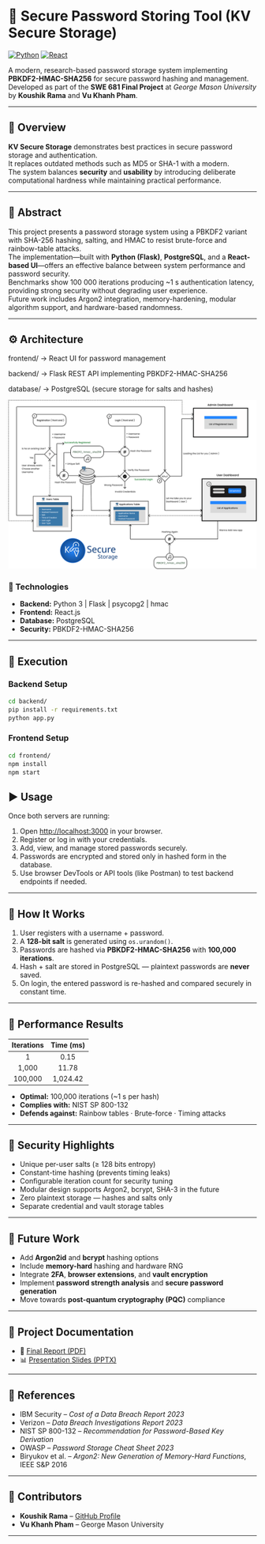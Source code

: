# 🔐 Secure Password Storing Tool (KV Secure Storage)

[![Python](https://img.shields.io/badge/python-3.10%2B-yellow.svg)]()
[![React](https://img.shields.io/badge/frontend-ReactJS-61dafb.svg)]()

A modern, research-based password storage system implementing **PBKDF2-HMAC-SHA256** for secure password hashing and management.  
Developed as part of the **SWE 681 Final Project** at *George Mason University* by **Koushik Rama** and **Vu Khanh Pham**.

---

## 🧭 Overview
**KV Secure Storage** demonstrates best practices in secure password storage and authentication.  
It replaces outdated methods such as MD5 or SHA-1 with a modern.  
The system balances **security** and **usability** by introducing deliberate computational hardness while maintaining practical performance.

---

## 📘 Abstract
This project presents a password storage system using a PBKDF2 variant with SHA-256 hashing, salting, and HMAC to resist brute-force and rainbow-table attacks.  
The implementation—built with **Python (Flask)**, **PostgreSQL**, and a **React-based UI**—offers an effective balance between system performance and password security.  
Benchmarks show 100 000 iterations producing ~1 s authentication latency, providing strong security without degrading user experience.  
Future work includes Argon2 integration, memory-hardening, modular algorithm support, and hardware-based randomness.

---

## ⚙️ Architecture

frontend/ → React UI for password management

backend/ → Flask REST API implementing PBKDF2-HMAC-SHA256

database/ → PostgreSQL (secure storage for salts and hashes)

![Alt text](images/KV_secure_storage_architecture.png)


### 🧰 Technologies
- **Backend:** Python 3 | Flask | psycopg2 | hmac  
- **Frontend:** React.js  
- **Database:** PostgreSQL  
- **Security:** PBKDF2-HMAC-SHA256 

---

## 🚀 Execution

### Backend Setup
```bash
cd backend/
pip install -r requirements.txt
python app.py
```

### Frontend Setup
```bash
cd frontend/
npm install
npm start
```

## ▶️ Usage

Once both servers are running:

1. Open [http://localhost:3000](http://localhost:3000) in your browser.  
2. Register or log in with your credentials.  
3. Add, view, and manage stored passwords securely.  
4. Passwords are encrypted and stored only in hashed form in the database.  
5. Use browser DevTools or API tools (like Postman) to test backend endpoints if needed.


---

## 🔑 How It Works

1. User registers with a username + password.  
2. A **128-bit salt** is generated using `os.urandom()`.  
3. Passwords are hashed via **PBKDF2-HMAC-SHA256** with **100,000 iterations**.  
4. Hash + salt are stored in PostgreSQL — plaintext passwords are **never** saved.  
5. On login, the entered password is re-hashed and compared securely in constant time.

---

## 🧪 Performance Results

| Iterations | Time (ms) |
|:-----------:|:---------:|
| 1 | 0.15 |
| 1,000 | 11.78 |
| 100,000 | 1,024.42 |

- **Optimal:** 100,000 iterations (~1 s per hash)  
- **Complies with:** NIST SP 800-132  
- **Defends against:** Rainbow tables · Brute-force · Timing attacks  

---

## 🔐 Security Highlights

- Unique per-user salts (≥ 128 bits entropy)  
- Constant-time hashing (prevents timing leaks)  
- Configurable iteration count for security tuning  
- Modular design supports Argon2, bcrypt, SHA-3 in the future  
- Zero plaintext storage — hashes and salts only  
- Separate credential and vault storage tables  

---

## 🧩 Future Work

- Add **Argon2id** and **bcrypt** hashing options  
- Include **memory-hard** hashing and hardware RNG  
- Integrate **2FA**, **browser extensions**, and **vault encryption**  
- Implement **password strength analysis** and **secure password generation**  
- Move towards **post-quantum cryptography (PQC)** compliance  

---

## 📄 Project Documentation

- 📘 [Final Report (PDF)](./SWE681_FinalProject_Report_Group_05.pdf)  
- 📊 [Presentation Slides (PPTX)](./SWE681_FinalProject_Presentation_Group_05.pptx)

---

## 🧠 References

- IBM Security – *Cost of a Data Breach Report 2023*  
- Verizon – *Data Breach Investigations Report 2023*  
- NIST SP 800-132 – *Recommendation for Password-Based Key Derivation*  
- OWASP – *Password Storage Cheat Sheet 2023*  
- Biryukov et al. – *Argon2: New Generation of Memory-Hard Functions*, IEEE S&P 2016  

---

## 🤝 Contributors

- **Koushik Rama** – [GitHub Profile](https://github.com/KoushikRama)  
- **Vu Khanh Pham** – George Mason University  

---




